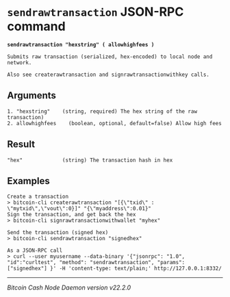 `sendrawtransaction` JSON-RPC command
=====================================

**`sendrawtransaction "hexstring" ( allowhighfees )`**

```
Submits raw transaction (serialized, hex-encoded) to local node and network.

Also see createrawtransaction and signrawtransactionwithkey calls.
```

Arguments
---------

```
1. "hexstring"    (string, required) The hex string of the raw transaction)
2. allowhighfees    (boolean, optional, default=false) Allow high fees
```

Result
------

```
"hex"             (string) The transaction hash in hex
```

Examples
--------

```
Create a transaction
> bitcoin-cli createrawtransaction "[{\"txid\" : \"mytxid\",\"vout\":0}]" "{\"myaddress\":0.01}"
Sign the transaction, and get back the hex
> bitcoin-cli signrawtransactionwithwallet "myhex"

Send the transaction (signed hex)
> bitcoin-cli sendrawtransaction "signedhex"

As a JSON-RPC call
> curl --user myusername --data-binary '{"jsonrpc": "1.0", "id":"curltest", "method": "sendrawtransaction", "params": ["signedhex"] }' -H 'content-type: text/plain;' http://127.0.0.1:8332/
```

***

*Bitcoin Cash Node Daemon version v22.2.0*
